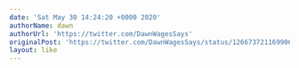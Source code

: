 ```yaml
---
date: 'Sat May 30 14:24:20 +0000 2020'
authorName: dawn
authorUrl: 'https://twitter.com/DawnWagesSays'
originalPost: 'https://twitter.com/DawnWagesSays/status/1266737211699068928'
layout: like
---
```

